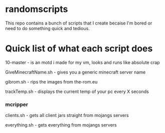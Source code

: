 # randomscripts

This repo contains a bunch of scripts that I create becaise I'm bored or need to do something quick and tedious.

# Quick list of what each script does

10-master - is an motd i made for my vm, looks and runs like absolute crap

GiveMinecraftName.sh - gives you a generic minecraft server name

gibrom.sh - rips the images from the-rom.eu

trackTemp.sh - displays the current temp of your pc every X seconds

### mcripper

clients.sh - gets all client jars straight from mojangs servers

everything.sh - gets everything from mojangs servers
